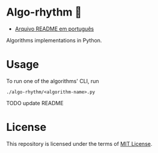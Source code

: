 # Algo-rhythm :musical_note:

- [Arquivo README em português](docs/README_PT.md)

Algorithms implementations in Python.

# Usage

To run one of the algorithms' CLI, run
```
./algo-rhythm/<algorithm-name>.py
```

TODO update README

# License

This repository is licensed under the terms of [MIT License](LICENSE).
